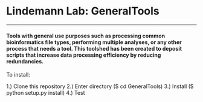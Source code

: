 # Lindemann Lab: GeneralTools  

---  

#### Tools with general use purposes such as processing common bioinformatics file types, performing multiple analyses, or any other process that needs a tool. This toolshed has been created to deposit scripts that increase data processing efficiency by reducing redundancies.   

To install:

1.) Clone this repository
2.) Enter directory ($ cd GeneralTools)
3.) Install ($ python setup.py install)
4.) Test
